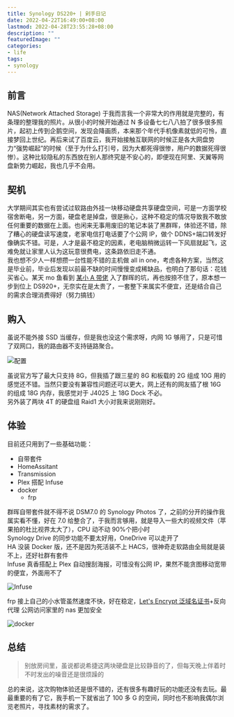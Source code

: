 ```yaml
---
title: Synology DS220+ | 剁手日记
date: 2022-04-22T16:49:00+08:00
lastmod: 2022-04-28T23:55:28+08:00
description: ""
featuredImage: ""
categories:
- life
tags:
- synology
---
```


## 前言

NAS(Network Attached Storage) 于我而言我一个非常大的作用就是完整的，有条理的整理我的照片。从很小的时候开始通过 N 多设备七七八八拍了很多很多照片，起初上传到企鹅空间，发现会降画质，本来那个年代手机像素就低的可怜，直接梦回上世纪。再后来试了百度云，我开始接触互联网的时候正是各大网盘势力“强势崛起”的时候（至于为什么打引号，因为大都死得很惨，用户的数据死得很惨）。这种比较隐私的东西放在别人那终究是不安心的，即便现在阿里、天翼等网盘新势力崛起，我也几乎不会用。  

## 契机

大学期间其实也有尝试过软路由外挂一块移动硬盘共享硬盘空间，可是一方面学校宿舍断电，另一方面，硬盘老是掉盘，很是揪心，这种不稳定的情况导致我不敢放任何重要的数据在上面。也闲来无事用废旧的笔记本装了黑群晖，体验还不错，除了糟心的硬盘读写速度，老家电信打电话要了个公网 IP，做个 DDNS+端口转发好像确实不错。可是，人才是最不稳定的因素，老电脑稍微运转一下风扇就起飞，这难免就让家里人认为这玩意很费电，这条路依旧走不通。  
我也想不少人一样想攒一台性能不错的主机做 all in one，考虑各种方案，当然这是毕业前，毕业后发现以前最不缺的时间慢慢变成稀缺品，也明白了那句话：花钱买省心。某天 mo 鱼看到 [某小 A 带佬](https://www.imalan.cn/) 入了群晖的坑，再也按捺不住了，原本想一步到位上 DS920+，无奈实在是太贵了，一套整下来属实不便宜，还是结合自己的需求合理消费得好（努力搞钱）

## 购入

虽说不能外接 SSD 当缓存，但是我也没这个需求呀，内网 1G 够用了，只是可惜了双网口，我的路由器不支持链路聚合。

![配置](https://cdn.zggsong.cn/2022/04/22/da0006cb3805e.png)

虽说官方写了最大只支持 8G，但我插了跟三星的 8G 和板载的 2G 组成 10G 用的感觉还不错。当然只要没有兼容性问题还可以更大，网上还有的网友插了根 16G 的组成 18G 内存，我感觉对于 J4025 上 18G Dock 不必。  
另外装了两块 4T 的硬盘组 Raid1 大小对我来说刚刚好。

## 体验

目前还只用到了一些基础功能：

- 自带套件
- HomeAssitant
- Transmission
- Plex 搭配 Infuse
- docker
  - frp

群晖自带套件就不得不说 DSM7.0 的 Synology Photos 了，之前的分开的操作我属实看不懂，好在 7.0 给整合了，于我而言够用，就是导入一些大的视频文件（苹果拍的杜比视界太大了），CPU 动不动 90%个把小时  
Synology Drive 的同步功能不要太好用，OneDrive 可以走开了  
HA 没装 Docker 版，还不是因为死活装不上 HACS，很神奇走软路由全局就是装不上，还好社群有套件  
Infuse 真香搭配上 Plex 自动搜刮海报，可惜没有公网 IP，果然不能贪图移动宽带的便宜，外面用不了  

![Infuse](https://cdn.zggsong.cn/2022/04/22/fd70ed199985e.jpeg#mirages-width=1920&mirages-height=1570&mirages-cdn-type=2)  

frp 接上自己的小水管虽然速度不快，好在稳定，[Let's Encrypt 泛域名证书](https://www.moewah.com/archives/1301.html)+反向代理 公网访问家里的 nas 更加安全  

![docker](https://cdn.zggsong.cn/2022/04/22/bbe88482a9d3b.png)

## 总结

> 别放房间里，虽说都说希捷这两块硬盘是比较静音的了，但每天晚上伴着时不时发出的噪音还是很烦躁的  

总的来说，这次购物体验还是很不错的，还有很多有趣好玩的功能还没有去玩。最最重要的有了它，我手机一下就省出了 100 多 G 的空间，同时也不影响我偶尔浏览老照片，寻找素材的需求了。
